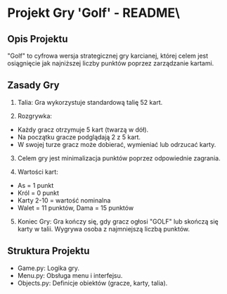 # Projekt Gry 'Golf' - README\

## Opis Projektu

"Golf" to cyfrowa wersja strategicznej gry karcianej, której celem jest osiągnięcie jak najniższej liczby punktów poprzez zarządzanie kartami.

## Zasady Gry

1. Talia: Gra wykorzystuje standardową talię 52 kart.

2. Rozgrywka:
- Każdy gracz otrzymuje 5 kart (twarzą w dół).
- Na początku gracze podglądają 2 z 5 kart.
- W swojej turze gracz może dobierać, wymieniać lub odrzucać karty.

3. Celem gry jest minimalizacja punktów poprzez odpowiednie zagrania.

4. Wartości kart:
- As = 1 punkt
- Król = 0 punkt
- Karty 2-10 = wartość nominalna
- Walet = 11 punktów, Dama = 15 punktów

5. Koniec Gry: Gra kończy się, gdy gracz ogłosi "GOLF" lub skończą się karty w talii. Wygrywa osoba z najmniejszą liczbą punktów.

## Struktura Projektu
- Game.py: Logika gry.
- Menu.py: Obsługa menu i interfejsu.
- Objects.py: Definicje obiektów (gracze, karty, talia).
